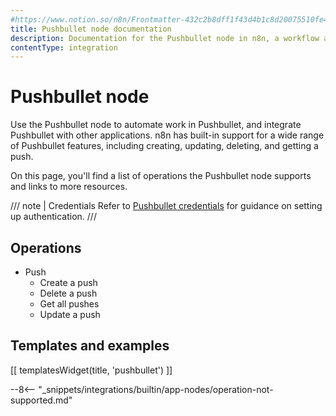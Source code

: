 ```yaml
---
#https://www.notion.so/n8n/Frontmatter-432c2b8dff1f43d4b1c8d20075510fe4
title: Pushbullet node documentation
description: Documentation for the Pushbullet node in n8n, a workflow automation platform. Includes details of operations and configuration, and links to examples and credentials information.
contentType: integration
---
```


# Pushbullet node

Use the Pushbullet node to automate work in Pushbullet, and integrate Pushbullet with other applications. n8n has built-in support for a wide range of Pushbullet features, including creating, updating, deleting, and getting a push. 

On this page, you'll find a list of operations the Pushbullet node supports and links to more resources.

/// note | Credentials
Refer to [Pushbullet credentials](/integrations/builtin/credentials/pushbullet/) for guidance on setting up authentication. 
///

## Operations

* Push
    * Create a push
    * Delete a push
    * Get all pushes
    * Update a push

## Templates and examples

<!-- see https://www.notion.so/n8n/Pull-in-templates-for-the-integrations-pages-37c716837b804d30a33b47475f6e3780 -->
[[ templatesWidget(title, 'pushbullet') ]]

--8<-- "_snippets/integrations/builtin/app-nodes/operation-not-supported.md"
